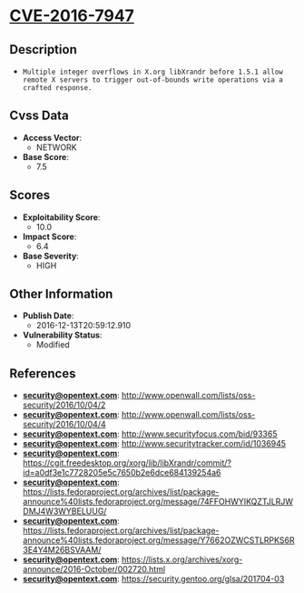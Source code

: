 
# [CVE-2016-7947](http://www.openwall.com/lists/oss-security/2016/10/04/2)

## Description

- `Multiple integer overflows in X.org libXrandr before 1.5.1 allow remote X servers to trigger out-of-bounds write operations via a crafted response.`

## Cvss Data

- **Access Vector**:
  - NETWORK
- **Base Score**:
  - 7.5

## Scores

- **Exploitability Score**:
  - 10.0
- **Impact Score**:
  - 6.4
- **Base Severity**:
  - HIGH

## Other Information

- **Publish Date**:
  - 2016-12-13T20:59:12.910
- **Vulnerability Status**:
  - Modified

## References

- **security@opentext.com**: http://www.openwall.com/lists/oss-security/2016/10/04/2
- **security@opentext.com**: http://www.openwall.com/lists/oss-security/2016/10/04/4
- **security@opentext.com**: http://www.securityfocus.com/bid/93365
- **security@opentext.com**: http://www.securitytracker.com/id/1036945
- **security@opentext.com**: https://cgit.freedesktop.org/xorg/lib/libXrandr/commit/?id=a0df3e1c7728205e5c7650b2e6dce684139254a6
- **security@opentext.com**: https://lists.fedoraproject.org/archives/list/package-announce%40lists.fedoraproject.org/message/74FFOHWYIKQZTJLRJWDMJ4W3WYBELUUG/
- **security@opentext.com**: https://lists.fedoraproject.org/archives/list/package-announce%40lists.fedoraproject.org/message/Y7662OZWCSTLRPKS6R3E4Y4M26BSVAAM/
- **security@opentext.com**: https://lists.x.org/archives/xorg-announce/2016-October/002720.html
- **security@opentext.com**: https://security.gentoo.org/glsa/201704-03
